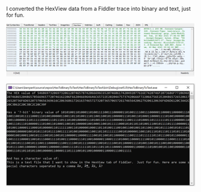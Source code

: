 I converted the HexView data from a Fiddler trace into binary and text, just for fun.

![Fiddler HexView](HEXTOBINARYTOTEXT001.PNG)

![Converted HexView](HEXTOBINARYTOTEXT002.PNG)
